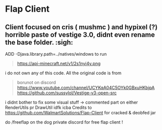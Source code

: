 # Flap Client

## Client focused on cris ( mushmc ) and hypixel (?) horrible paste of vestige 3.0, didnt even rename the base folder. :sigh:

ADD -Djava.library.path=../natives/windows to run 

 > https://api-minecraft.net/v1/2s1nyi4y.png

i do not own any of this code. All the original code is from 

> borunot on discord
> https://www.youtube.com/channel/UCYKqA04C5OYk0GBxuHKbjpA
> https://github.com/sussylol/Vestige-v3-open-src

i didnt bother to fix some visual stuff -> commented part on either RenderUtils pr DrawUtil idfk icba
Credits to https://github.com/WalmartSolutions/Flap-Client for cracked & deobfed jar

do /freeflap on the dog private discord for free flap client !
